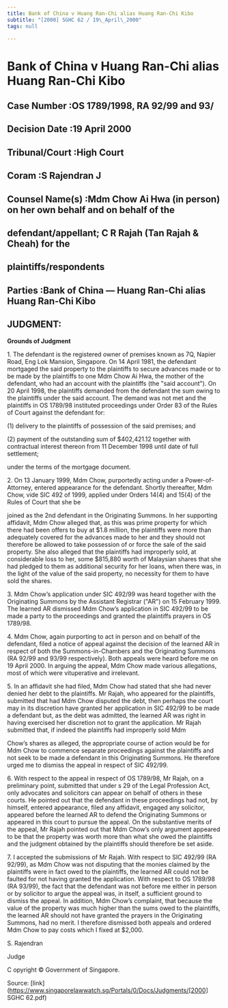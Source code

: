 ```yaml
---
title: Bank of China v Huang Ran-Chi alias Huang Ran-Chi Kibo
subtitle: "[2000] SGHC 62 / 19\_April\_2000"
tags: null

---
```

# Bank of China v Huang Ran-Chi alias Huang Ran-Chi Kibo 



## Case Number :OS 1789/1998, RA 92/99 and 93/ 

## Decision Date :19 April 2000 

## Tribunal/Court :High Court 

## Coram :S Rajendran J 

## Counsel Name(s) :Mdm Chow Ai Hwa (in person) on her own behalf and on behalf of the 

## defendant/appellant; C R Rajah (Tan Rajah & Cheah) for the 

## plaintiffs/respondents 

## Parties :Bank of China — Huang Ran-Chi alias Huang Ran-Chi Kibo 

## JUDGMENT: 

**Grounds of Judgment** 

1\. The defendant is the registered owner of premises known as 7Q, Napier Road, Eng Lok Mansion, Singapore. On 14 April 1981, the defendant mortgaged the said property to the plaintiffs to secure advances made or to be made by the plaintiffs to one Mdm Chow Ai Hwa, the mother of the defendant, who had an account with the plaintiffs (the "said account"). On 20 April 1998, the plaintiffs demanded from the defendant the sum owing to the plaintiffs under the said account. The demand was not met and the plaintiffs in OS 1789/98 instituted proceedings under Order 83 of the Rules of Court against the defendant for: 

 (1) delivery to the plaintiffs of possession of the said premises; and 

 (2) payment of the outstanding sum of $402,421.12 together with contractual interest thereon from 11 December 1998 until date of full settlement; 

under the terms of the mortgage document. 

2\. On 13 January 1999, Mdm Chow, purportedly acting under a Power-of-Attorney, entered appearance for the defendant. Shortly thereafter, Mdm Chow, vide SIC 492 of 1999, applied under Orders 14(4) and 15(4) of the Rules of Court that she be 

joined as the 2nd defendant in the Originating Summons. In her supporting affidavit, Mdm Chow alleged that, as this was prime property for which there had been offers to buy at $1.8 million, the plaintiffs were more than adequately covered for the advances made to her and they should not therefore be allowed to take possession of or force the sale of the said property. She also alleged that the plaintiffs had improperly sold, at considerable loss to her, some $815,880 worth of Malaysian shares that she had pledged to them as additional security for her loans, when there was, in the light of the value of the said property, no necessity for them to have sold the shares. 

3\. Mdm Chow’s application under SIC 492/99 was heard together with the Originating Summons by the Assistant Registrar ("AR") on 15 February 1999. The learned AR dismissed Mdm Chow’s application in SIC 492/99 to be made a party to the proceedings and granted the plaintiffs prayers in OS 1789/98. 

4\. Mdm Chow, again purporting to act in person and on behalf of the defendant, filed a notice of appeal against the decision of the learned AR in respect of both the Summons-in-Chambers and the Originating Summons (RA 92/99 and 93/99 respectively). Both appeals were heard before me on 19 April 2000. In arguing the appeal, Mdm Chow made various allegations, most of which were vituperative and irrelevant. 

5\. In an affidavit she had filed, Mdm Chow had stated that she had never denied her debt to the plaintiffs. Mr Rajah, who appeared for the plaintiffs, submitted that had Mdm Chow disputed the debt, then perhaps the court may in its discretion have granted her application in SIC 492/99 to be made a defendant but, as the debt was admitted, the learned AR was right in having exercised her discretion not to grant the application. Mr Rajah submitted that, if indeed the plaintiffs had improperly sold Mdm 


Chow’s shares as alleged, the appropriate course of action would be for Mdm Chow to commence separate proceedings against the plaintiffs and not seek to be made a defendant in this Originating Summons. He therefore urged me to dismiss the appeal in respect of SIC 492/99. 

6\. With respect to the appeal in respect of OS 1789/98, Mr Rajah, on a preliminary point, submitted that under s 29 of the Legal Profession Act, only advocates and solicitors can appear on behalf of others in these courts. He pointed out that the defendant in these proceedings had not, by himself, entered appearance, filed any affidavit, engaged any solicitor, appeared before the learned AR to defend the Originating Summons or appeared in this court to pursue the appeal. On the substantive merits of the appeal, Mr Rajah pointed out that Mdm Chow’s only argument appeared to be that the property was worth more than what she owed the plaintiffs and the judgment obtained by the plaintiffs should therefore be set aside. 

7\. I accepted the submissions of Mr Rajah. With respect to SIC 492/99 (RA 92/99), as Mdm Chow was not disputing that the monies claimed by the plaintiffs were in fact owed to the plaintiffs, the learned AR could not be faulted for not having granted the application. With respect to OS 1789/98 (RA 93/99), the fact that the defendant was not before me either in person or by solicitor to argue the appeal was, in itself, a sufficient ground to dismiss the appeal. In addition, Mdm Chow’s complaint, that because the value of the property was much higher than the sums owed to the plaintiffs, the learned AR should not have granted the prayers in the Originating Summons, had no merit. I therefore dismissed both appeals and ordered Mdm Chow to pay costs which I fixed at $2,000. 

S. Rajendran 

Judge 

 C opyright © Government of Singapore. 


Source: [link](https://www.singaporelawwatch.sg/Portals/0/Docs/Judgments/[2000] SGHC 62.pdf)
